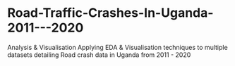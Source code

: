 # Road-Traffic-Crashes-In-Uganda-2011---2020
Analysis &amp; Visualisation
Applying EDA & Visualisation techniques to multiple datasets detailing Road crash data in Uganda from 2011 - 2020
